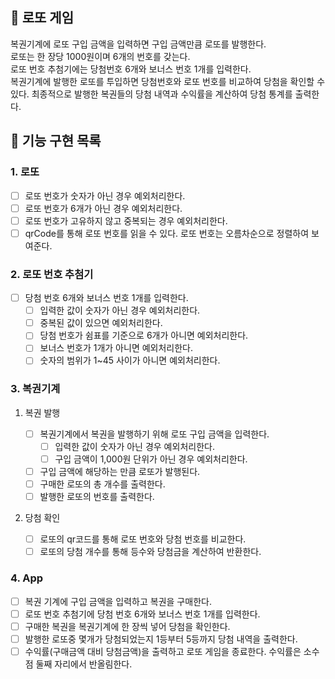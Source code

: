 ## 🎱 로또 게임

복권기계에 로또 구입 금액을 입력하면 구입 금액만큼 로또를 발행한다.  
로또는 한 장당 1000원이며 6개의 번호를 갖는다.  
로또 번호 추첨기에는 당첨번호 6개와 보너스 번호 1개를 입력한다.  
복권기계에 발행한 로또를 투입하면 당첨번호와 로또 번호를 비교하여 당첨을 확인할 수 있다. 
최종적으로 발행한 복권들의 당첨 내역과 수익률을 계산하여 당첨 통계를 출력한다.

## 📝 기능 구현 목록

### 1. 로또

- [ ] 로또 번호가 숫자가 아닌 경우 예외처리한다.
- [ ] 로또 번호가 6개가 아닌 경우 예외처리한다.
- [ ] 로또 번호가 고유하지 않고 중복되는 경우 예외처리한다.
- [ ] qrCode를 통해 로또 번호를 읽을 수 있다. 로또 번호는 오름차순으로 정렬하여 보여준다.

### 2. 로또 번호 추첨기 
- [ ] 당첨 번호 6개와 보너스 번호 1개를 입력한다.
  - [ ] 입력한 값이 숫자가 아닌 경우 예외처리한다.
  - [ ] 중복된 값이 있으면 예외처리한다.
  - [ ] 당첨 번호가 쉼표를 기준으로 6개가 아니면 예외처리한다.
  - [ ] 보너스 번호가 1개가 아니면 예외처리한다.
  - [ ] 숫자의 범위가 1~45 사이가 아니면 예외처리한다.

### 3. 복권기계 

1. 복권 발행

    - [ ] 복권기계에서 복권을 발행하기 위해 로또 구입 금액을 입력한다.
      - [ ] 입력한 값이 숫자가 아닌 경우 예외처리한다.
      - [ ] 구입 금액이 1,000원 단위가 아닌 경우 예외처리한다.
     - [ ] 구입 금액에 해당하는 만큼 로또가 발행된다.
     - [ ] 구매한 로또의 총 개수를 출력한다.
     - [ ] 발행한 로또의 번호를 출력한다.

2. 당첨 확인 

     - [ ] 로또의 qr코드를 통해 로또 번호와 당첨 번호를 비교한다.
     - [ ] 로또의 당첨 개수를 통해 등수와 당첨금을 계산하여 반환한다.

### 4. App 

- [ ] 복권 기계에 구입 금액을 입력하고 복권을 구매한다. 
- [ ] 로또 번호 추첨기에 당첨 번호 6개와 보너스 번호 1개를 입력한다.
- [ ] 구매한 복권을 복권기계에 한 장씩 넣어 당첨을 확인한다. 
- [ ] 발행한 로또중 몇개가 당첨되었는지 1등부터 5등까지 당첨 내역을 출력한다.
- [ ] 수익률(구매금액 대비 당첨금액)을 출력하고 로또 게임을 종료한다. 수익률은 소수점 둘째 자리에서 반올림한다.

